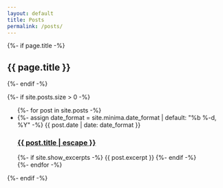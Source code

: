 ```yaml
---
layout: default
title: Posts
permalink: /posts/
---
```


<div class="home">
  {%- if page.title -%}
    <h2 class="post-list-heading">{{ page.title }}</h2>
  {%- endif -%}
  
  {%- if site.posts.size > 0 -%}
    <!-- <h2 class="post-list-heading">{{ page.list_title | default: "Posts" }}</h2> -->
    <ul class="post-list">
      {%- for post in site.posts -%}
      <li>
        {%- assign date_format = site.minima.date_format | default: "%b %-d, %Y" -%}
        <span class="post-meta">{{ post.date | date: date_format }}</span>
        <h3>
          <a class="post-link" href="{{ post.url | relative_url }}">
            {{ post.title | escape }}
          </a>
        </h3>
        {%- if site.show_excerpts -%}
          {{ post.excerpt }}
        {%- endif -%}
      </li>
      {%- endfor -%}
    </ul>

  {%- endif -%}

</div>
